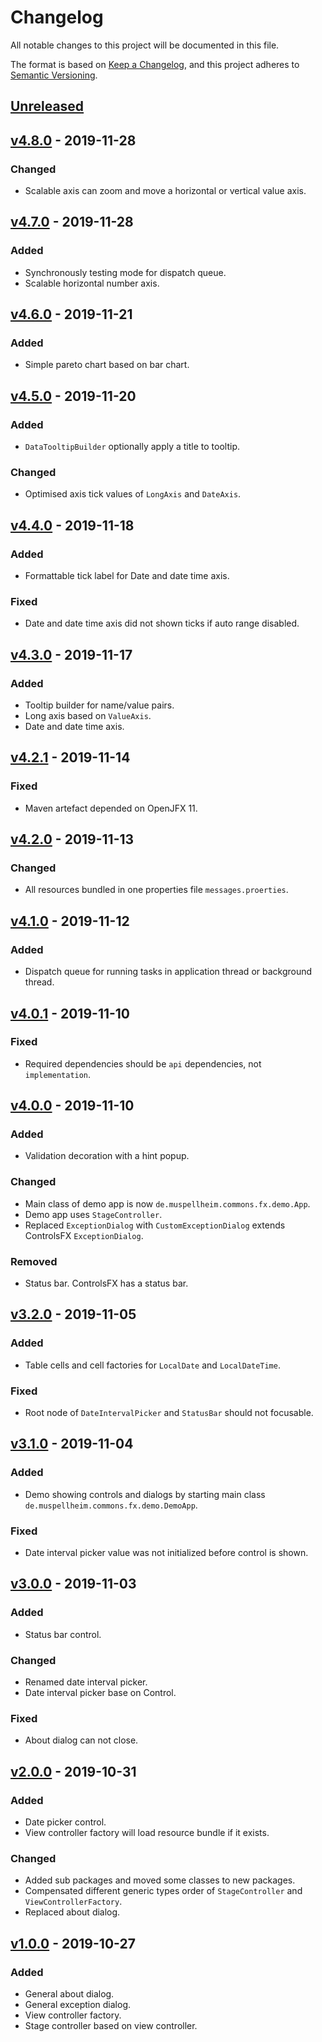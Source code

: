 # Changelog

All notable changes to this project will be documented in this file.

The format is based on [Keep a Changelog](https://keepachangelog.com/en/1.0.0/),
and this project adheres to [Semantic Versioning](https://semver.org/spec/v2.0.0.html).

## [Unreleased]

## [v4.8.0] - 2019-11-28

### Changed

*   Scalable axis can zoom and move a horizontal or vertical value axis. 

## [v4.7.0] - 2019-11-28

### Added

*   Synchronously testing mode for dispatch queue.
*   Scalable horizontal number axis.  

## [v4.6.0] - 2019-11-21

### Added

*   Simple pareto chart based on bar chart. 

## [v4.5.0] - 2019-11-20

### Added

*   `DataTooltipBuilder` optionally apply a title to tooltip.

### Changed

*   Optimised axis tick values of `LongAxis` and `DateAxis`.

## [v4.4.0] - 2019-11-18

### Added

*   Formattable tick label for Date and date time axis.  

### Fixed

*   Date and date time axis did not shown ticks if auto range disabled.

## [v4.3.0] - 2019-11-17

### Added

*   Tooltip builder for name/value pairs.
*   Long axis based on `ValueAxis`.
*   Date and date time axis.

## [v4.2.1] - 2019-11-14

### Fixed

*   Maven artefact depended on OpenJFX 11.

## [v4.2.0] - 2019-11-13

### Changed

*   All resources bundled in one properties file `messages.proerties`.

## [v4.1.0] - 2019-11-12

### Added

*   Dispatch queue for running tasks in application thread or background thread. 

## [v4.0.1] - 2019-11-10

### Fixed

*   Required dependencies should be `api` dependencies, not `implementation`.

## [v4.0.0] - 2019-11-10

### Added

*   Validation decoration with a hint popup.

### Changed

*   Main class of demo app is now `de.muspellheim.commons.fx.demo.App`. 
*   Demo app uses `StageController`. 
*   Replaced `ExceptionDialog` with `CustomExceptionDialog` extends ControlsFX
    `ExceptionDialog`.

### Removed

*   Status bar. ControlsFX has a status bar.

## [v3.2.0] - 2019-11-05

### Added

*   Table cells and cell factories for `LocalDate` and `LocalDateTime`.

### Fixed

*   Root node of `DateIntervalPicker` and `StatusBar` should not focusable.

## [v3.1.0] - 2019-11-04

### Added

*   Demo showing controls and dialogs by starting main class
    `de.muspellheim.commons.fx.demo.DemoApp`.

### Fixed

*   Date interval picker value was not initialized before control is shown.

## [v3.0.0] - 2019-11-03

### Added

*   Status bar control.

### Changed

*   Renamed date interval picker.
*   Date interval picker base on Control.

### Fixed

*   About dialog can not close.

## [v2.0.0] - 2019-10-31

### Added

*   Date picker control.
*   View controller factory will load resource bundle if it exists.

### Changed

*   Added sub packages and moved some classes to new packages.
*   Compensated different generic types order of `StageController` and
    `ViewControllerFactory`.
*   Replaced about dialog.

## [v1.0.0] - 2019-10-27

### Added

*   General about dialog.
*   General exception dialog.
*   View controller factory.
*   Stage controller based on view controller.


[Unreleased]: https://github.com/falkoschumann/java-muspellheim-commons-fx/compare/v4.8.0...HEAD
[v4.8.0]: https://github.com/falkoschumann/java-muspellheim-commons-fx/compare/v4.7.0...v4.8.0
[v4.7.0]: https://github.com/falkoschumann/java-muspellheim-commons-fx/compare/v4.6.0...v4.7.0
[v4.6.0]: https://github.com/falkoschumann/java-muspellheim-commons-fx/compare/v4.5.0...v4.6.0
[v4.5.0]: https://github.com/falkoschumann/java-muspellheim-commons-fx/compare/v4.4.0...v4.5.0
[v4.4.0]: https://github.com/falkoschumann/java-muspellheim-commons-fx/compare/v4.3.0...v4.4.0
[v4.3.0]: https://github.com/falkoschumann/java-muspellheim-commons-fx/compare/v4.2.1...v4.3.0
[v4.2.1]: https://github.com/falkoschumann/java-muspellheim-commons-fx/compare/v4.2.0...v4.2.1
[v4.2.0]: https://github.com/falkoschumann/java-muspellheim-commons-fx/compare/v4.1.0...v4.2.0
[v4.1.0]: https://github.com/falkoschumann/java-muspellheim-commons-fx/compare/v4.0.1...v4.1.0
[v4.0.1]: https://github.com/falkoschumann/java-muspellheim-commons-fx/compare/v4.0.0...v4.0.1
[v4.0.0]: https://github.com/falkoschumann/java-muspellheim-commons-fx/compare/v3.2.0...v4.0.0
[v3.2.0]: https://github.com/falkoschumann/java-muspellheim-commons-fx/compare/v3.1.0...v3.2.0
[v3.1.0]: https://github.com/falkoschumann/java-muspellheim-commons-fx/compare/v3.0.0...v3.1.0
[v3.0.0]: https://github.com/falkoschumann/java-muspellheim-commons-fx/compare/v2.0.0...v3.0.0
[v2.0.0]: https://github.com/falkoschumann/java-muspellheim-commons-fx/compare/v1.0.0...v2.0.0
[v1.0.0]: https://github.com/falkoschumann/java-muspellheim-commons-fx/tree/v1.0.0
